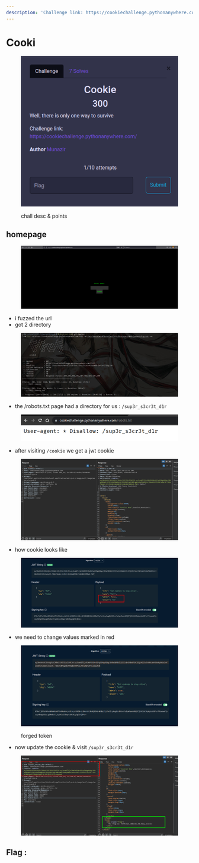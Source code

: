 ```yaml
---
description: 'Challenge link: https://cookiechallenge.pythonanywhere.com/'
---
```


# Cooki

<figure><img src="../../../../.gitbook/assets/image (17).png" alt=""><figcaption><p>chall desc &#x26; points</p></figcaption></figure>



## homepage

<figure><img src="../../../../.gitbook/assets/image (16).png" alt=""><figcaption></figcaption></figure>

* i fuzzed the url&#x20;
* got 2 directory

<figure><img src="../../../../.gitbook/assets/image (19).png" alt=""><figcaption></figcaption></figure>

* the /robots.txt page had a directory for us : `/sup3r_s3cr3t_d1r`

<figure><img src="../../../../.gitbook/assets/image (26).png" alt=""><figcaption></figcaption></figure>

* after visiting `/cookie` we get a jwt cookie

<figure><img src="../../../../.gitbook/assets/image (20).png" alt=""><figcaption></figcaption></figure>

* how cookie looks like&#x20;

<figure><img src="../../../../.gitbook/assets/image (23).png" alt=""><figcaption></figcaption></figure>

* we need to change values marked in red&#x20;

<figure><img src="../../../../.gitbook/assets/image (24).png" alt=""><figcaption><p>forged token</p></figcaption></figure>



* now update the cookie & visit `/sup3r_s3cr3t_d1r`

<figure><img src="../../../../.gitbook/assets/image (28).png" alt=""><figcaption></figcaption></figure>



## Flag :&#x20;
